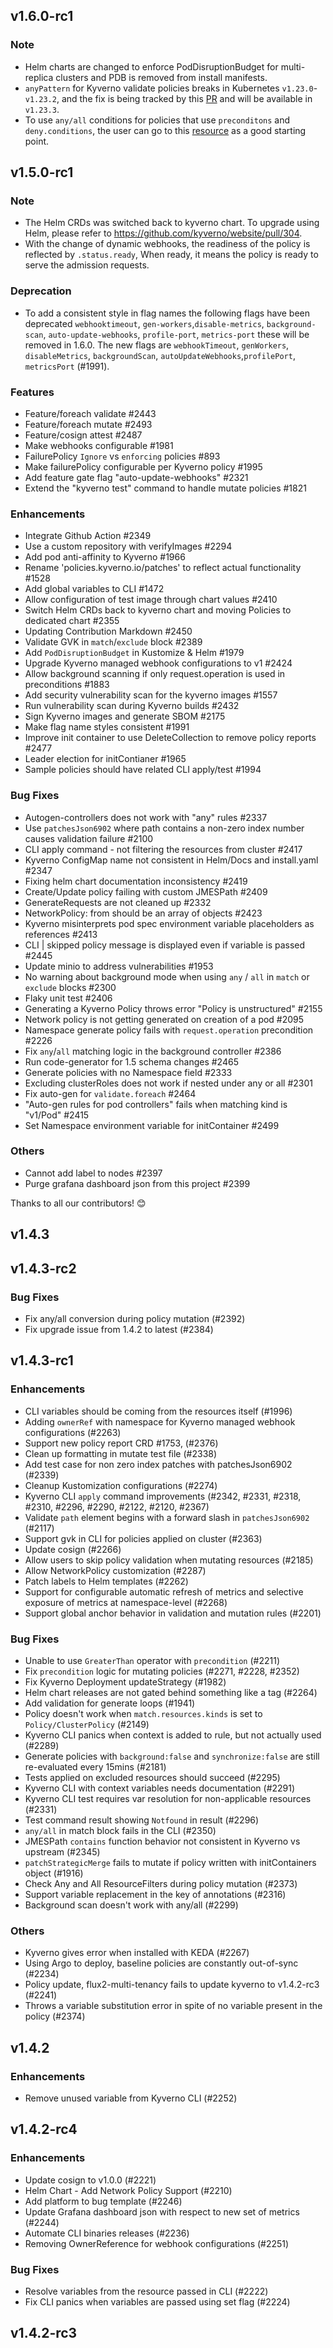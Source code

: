 ## v1.6.0-rc1
### Note
- Helm charts are changed to enforce PodDisruptionBudget for multi-replica clusters and PDB is removed from install manifests.
- `anyPattern` for Kyverno validate policies breaks in Kubernetes `v1.23.0`-`v1.23.2`, and the fix is being tracked by this [PR](https://github.com/kubernetes/kubernetes/pull/107688) and will be available in `v1.23.3`.
- To use `any/all` conditions for policies that use `preconditons` and `deny.conditions`, the user can go to this [resource](https://kyverno.io/docs/writing-policies/preconditions/#any-and-all-statements) as a good starting point.
## v1.5.0-rc1
### Note
- The Helm CRDs was switched back to kyverno chart. To upgrade using Helm, please refer to https://github.com/kyverno/website/pull/304.
- With the change of dynamic webhooks, the readiness of the policy is reflected by `.status.ready`, When ready, it means the policy is ready to serve the admission requests.

### Deprecation
- To add a consistent style in flag names the following flags have been deprecated `webhooktimeout`, `gen-workers`,`disable-metrics`, `background-scan`, `auto-update-webhooks`, `profile-port`, `metrics-port` these will be removed in 1.6.0. The new flags are `webhookTimeout`, `genWorkers`, `disableMetrics`, `backgroundScan`, `autoUpdateWebhooks`,`profilePort`, `metricsPort` (#1991).

### Features
- Feature/foreach validate #2443
- Feature/foreach mutate #2493
- Feature/cosign attest #2487
- Make webhooks configurable #1981
- FailurePolicy `Ignore` vs `enforcing` policies #893
- Make failurePolicy configurable per Kyverno policy #1995
- Add feature gate flag "auto-update-webhooks" #2321
- Extend the "kyverno test" command to handle mutate policies #1821

### Enhancements
- Integrate Github Action #2349
- Use a custom repository with verifyImages #2294
- Add pod anti-affinity to Kyverno #1966
- Rename 'policies.kyverno.io/patches' to reflect actual functionality #1528
- Add global variables to CLI #1472
- Allow configuration of test image through chart values #2410
- Switch Helm CRDs back to kyverno chart and moving Policies to dedicated chart #2355
- Updating Contribution Markdown #2450
- Validate GVK in `match`/`exclude` block #2389
- Add `PodDisruptionBudget` in Kustomize & Helm #1979
- Upgrade Kyverno managed webhook configurations to v1 #2424
- Allow background scanning if only request.operation is used in preconditions #1883
- Add security vulnerability scan for the kyverno images #1557
- Run vulnerability scan during Kyverno builds #2432
- Sign Kyverno images and generate SBOM #2175
- Make flag name styles consistent #1991
- Improve init container to use DeleteCollection to remove policy reports #2477
- Leader election for initContianer #1965
- Sample policies should have related CLI apply/test #1994


### Bug Fixes
- Autogen-controllers does not work with "any" rules #2337
- Use `patchesJson6902` where path contains a non-zero index number causes validation failure #2100
- CLI apply command - not filtering the resources from cluster #2417
- Kyverno ConfigMap name not consistent in Helm/Docs and install.yaml #2347
- Fixing helm chart documentation inconsistency #2419
- Create/Update policy failing with custom JMESPath #2409
- GenerateRequests are not cleaned up #2332
- NetworkPolicy: from should be an array of objects #2423
- Kyverno misinterprets pod spec environment variable placeholders as references #2413
- CLI | skipped policy message is displayed even if variable is passed #2445
- Update minio to address vulnerabilities #1953
- No warning about background mode when using `any` / `all` in `match` or `exclude` blocks #2300
- Flaky unit test #2406
- Generating a Kyverno Policy throws error "Policy is unstructured" #2155
- Network policy is not getting generated on creation of a pod #2095
- Namespace generate policy fails with `request.operation` precondition #2226
- Fix `any`/`all` matching logic in the background controller #2386
- Run code-generator for 1.5 schema changes #2465
- Generate policies with no Namespace field #2333
- Excluding clusterRoles does not work if nested under any or all #2301
- Fix auto-gen for `validate.foreach` #2464
- "Auto-gen rules for pod controllers" fails when matching kind is "v1/Pod" #2415
- Set Namespace environment variable for initContainer #2499


### Others
- Cannot add label to nodes #2397
- Purge grafana dashboard json from this project #2399


Thanks to all our contributors! 😊

## v1.4.3

## v1.4.3-rc2

### Bug Fixes
- Fix any/all conversion during policy mutation (#2392)
- Fix upgrade issue from 1.4.2 to latest (#2384)

## v1.4.3-rc1

### Enhancements 
- CLI variables should be coming from the resources itself (#1996)
- Adding `ownerRef` with namespace for Kyverno managed webhook configurations (#2263)
- Support new policy report CRD #1753, (#2376)
- Clean up formatting in mutate test file (#2338)
- Add test case for non zero index patches with patchesJson6902 (#2339)
- Cleanup Kustomization configurations (#2274)
- Kyverno CLI `apply` command improvements (#2342, #2331, #2318, #2310, #2296, #2290, #2122, #2120, #2367)
- Validate `path` element begins with a forward slash in `patchesJson6902` (#2117)
- Support gvk in CLI for policies applied on cluster (#2363)
- Update cosign (#2266)
- Allow users to skip policy validation when mutating resources (#2185)
- Allow NetworkPolicy customization (#2287)
- Patch labels to Helm templates (#2262)
- Support for configurable automatic refresh of metrics and selective exposure of metrics at namespace-level (#2268)
- Support global anchor behavior in validation and mutation rules (#2201)



### Bug Fixes
- Unable to use `GreaterThan` operator with `precondition` (#2211)
- Fix `precondition` logic for mutating policies (#2271, #2228, #2352)
- Fix Kyverno Deployment updateStrategy (#1982)
- Helm chart releases are not gated behind something like a tag (#2264)
- Add validation for generate loops (#1941)
- Policy doesn't work when `match.resources.kinds` is set to `Policy/ClusterPolicy` (#2149)
- Kyverno CLI panics when context is added to rule, but not actually used (#2289)
- Generate policies with `background:false` and `synchronize:false` are still re-evaluated every 15mins (#2181)
- Tests applied on excluded resources should succeed (#2295)
- Kyverno CLI with context variables needs documentation (#2291)
- Kyverno CLI test requires var resolution for non-applicable resources (#2331)
- Test command result showing `Notfound` in result (#2296)
- `any/all` in match block fails in the CLI (#2350)
- JMESPath `contains` function behavior not consistent in Kyverno vs upstream (#2345)
- `patchStrategicMerge` fails to mutate if policy written with initContainers object (#1916)
- Check Any and All ResourceFilters during policy mutation (#2373)
- Support variable replacement in the key of annotations (#2316)
- Background scan doesn't work with any/all (#2299)


### Others
- Kyverno gives error when installed with KEDA (#2267)
- Using Argo to deploy, baseline policies are constantly out-of-sync (#2234)
- Policy update, flux2-multi-tenancy fails to update kyverno to v1.4.2-rc3 (#2241)
- Throws a variable substitution error in spite of no variable present in the policy (#2374)

## v1.4.2

### Enhancements 
- Remove unused variable from Kyverno CLI (#2252)

## v1.4.2-rc4

### Enhancements
- Update cosign to v1.0.0 (#2221)
- Helm Chart - Add Network Policy Support (#2210)
- Add platform to bug template (#2246)
- Update Grafana dashboard json with respect to new set of metrics (#2244)
- Automate CLI binaries releases (#2236)
- Removing OwnerReference for webhook configurations (#2251)

### Bug Fixes
- Resolve variables from the resource passed in CLI (#2222)
- Fix CLI panics when variables are passed using set flag (#2224)

## v1.4.2-rc3
